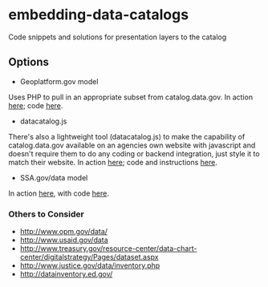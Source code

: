 embedding-data-catalogs
=======================

Code snippets and solutions for presentation layers to the catalog

## Options

* Geoplatform.gov model  

Uses PHP to pull in an appropriate subset from catalog.data.gov.  In action [here](http://www.geoplatform.gov/node/201/%26fq%3Dmetadata_type%3A%22geospatial%22%2BAND%2B); code [here](https://github.com/gbinal/embedding-data-catalogs/tree/master/php/geoplatform).  

* datacatalog.js  

There's also a lightweight tool (datacatalog.js) to make the capability of catalog.data.gov available on an agencies own website with javascript and doesn't require them to do any coding or backend integration, just style it to match their website. In action [here](http://dropbox.ashlock.us/sandbox/datacatalog.js/); code and instructions [here](https://github.com/gbinal/embedding-data-catalogs/blob/master/javascript/datacatalog.js/README.md).

* SSA.gov/data model

In action [here](http://ssa.gov/data/), with code [here](https://github.com/gbinal/embedding-data-catalogs/blob/master/javascript/ssa_dot_gov-code.html).


### Others to Consider
* http://www.opm.gov/data/
* http://www.usaid.gov/data
* http://www.treasury.gov/resource-center/data-chart-center/digitalstrategy/Pages/dataset.aspx
* http://www.justice.gov/data/inventory.php
* http://datainventory.ed.gov/














